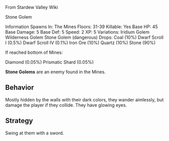 From Stardew Valley Wiki

Stone Golem

Information Spawns In: The Mines Floors: 31-39 Killable: Yes Base HP: 45 Base Damage: 5 Base Def: 5 Speed: 2 XP: 5 Variations: Iridium Golem Wilderness Golem Stone Golem (dangerous) Drops: Coal (10%) Dwarf Scroll I (0.5%) Dwarf Scroll IV (0.1%) Iron Ore (10%) Quartz (10%) Stone (90%)

If reached bottom of Mines:

Diamond (0.05%) Prismatic Shard (0.05%)

**Stone Golems** are an enemy found in the Mines.

## Behavior

Mostly hidden by the walls with their dark colors, they wander aimlessly, but damage the player if they collide. They have glowing eyes.

## Strategy

Swing at them with a sword.